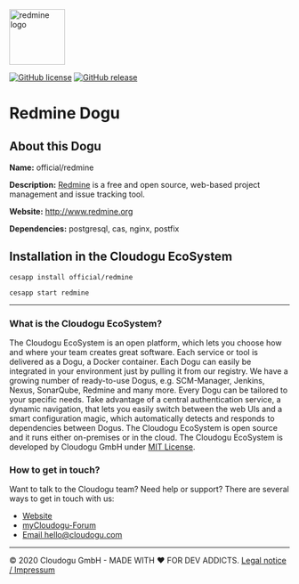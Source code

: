 <img src="https://cloudogu.com/images/dogus/redmine.png" alt="redmine logo" height="100px">


[![GitHub license](https://img.shields.io/github/license/cloudogu/redmine.svg)](https://github.com/cloudogu/redmine/blob/master/LICENSE)
[![GitHub release](https://img.shields.io/github/release/cloudogu/redmine.svg)](https://github.com/cloudogu/redmine/releases)

# Redmine Dogu

## About this Dogu

**Name:** official/redmine

**Description:** [Redmine](https://en.wikipedia.org/wiki/Redmine) is a free and open source, web-based project management and issue tracking tool.

**Website:** http://www.redmine.org

**Dependencies:** postgresql, cas, nginx, postfix

## Installation in the Cloudogu EcoSystem
```
cesapp install official/redmine

cesapp start redmine
```
---
### What is the Cloudogu EcoSystem?
The Cloudogu EcoSystem is an open platform, which lets you choose how and where your team creates great software. Each service or tool is delivered as a Dogu, a Docker container. Each Dogu can easily be integrated in your environment just by pulling it from our registry. We have a growing number of ready-to-use Dogus, e.g. SCM-Manager, Jenkins, Nexus, SonarQube, Redmine and many more. Every Dogu can be tailored to your specific needs. Take advantage of a central authentication service, a dynamic navigation, that lets you easily switch between the web UIs and a smart configuration magic, which automatically detects and responds to dependencies between Dogus. The Cloudogu EcoSystem is open source and it runs either on-premises or in the cloud. The Cloudogu EcoSystem is developed by Cloudogu GmbH under [MIT License](https://cloudogu.com/license.html).

### How to get in touch?
Want to talk to the Cloudogu team? Need help or support? There are several ways to get in touch with us:

* [Website](https://cloudogu.com)
* [myCloudogu-Forum](https://forum.cloudogu.com/topic/34?ctx=1)
* [Email hello@cloudogu.com](mailto:hello@cloudogu.com)

---
&copy; 2020 Cloudogu GmbH - MADE WITH :heart:&nbsp;FOR DEV ADDICTS. [Legal notice / Impressum](https://cloudogu.com/imprint.html)

